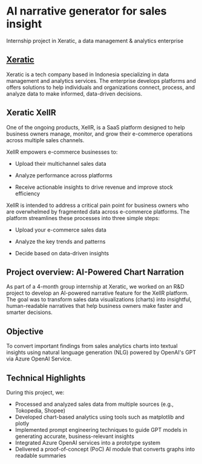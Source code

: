# AI narrative generator for sales insight
Internship project in Xeratic, a data management &amp; analytics enterprise 

## [Xeratic](https://www.xeratic.com/)
Xeratic is a tech company based in Indonesia specializing in data management and analytics services. The enterprise develops platforms and offers solutions to help individuals and organizations connect, process, and analyze data to make informed, data-driven decisions.

## Xeratic XellR
One of the ongoing products, XellR, is a SaaS platform designed to help business owners manage, monitor, and grow their e-commerce operations across multiple sales channels. 

XellR empowers e-commerce businesses to:

* Upload their multichannel sales data

* Analyze performance across platforms

* Receive actionable insights to drive revenue and improve stock efficiency

XellR is intended to address a critical pain point for business owners who are overwhelmed by fragmented data across e-commerce platforms. The platform streamlines these processes into three simple steps:

* Upload your e-commerce sales data

* Analyze the key trends and patterns

* Decide based on data-driven insights

## Project overview: AI-Powered Chart Narration
As part of a 4-month group internship at Xeratic, we worked on an R&D project to develop an AI-powered narrative feature for the XellR platform. The goal was to transform sales data visualizations (charts) into insightful, human-readable narratives that help business owners make faster and smarter decisions.

## Objective
To convert important findings from sales analytics charts into textual insights using natural language generation (NLG) powered by OpenAI's GPT via Azure OpenAI Service.

## Technical Highlights
During this project, we:
* Processed and analyzed sales data from multiple sources (e.g., Tokopedia, Shopee)
* Developed chart-based analytics using tools such as matplotlib and plotly
* Implemented prompt engineering techniques to guide GPT models in generating accurate, business-relevant insights
* Integrated Azure OpenAI services into a prototype system
* Delivered a proof-of-concept (PoC) AI module that converts graphs into readable summaries
